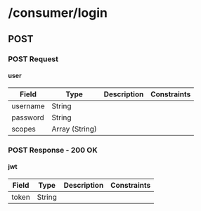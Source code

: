 
# /consumer/login


## POST


### POST Request

#### user

Field | Type | Description | Constraints
----- | ---- | ----------- | -----------
username | String |  | 
password | String |  | 
scopes | Array (String) |  | 


### POST Response - 200 OK

#### jwt

Field | Type | Description | Constraints
----- | ---- | ----------- | -----------
token | String |  | 

